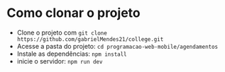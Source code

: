 # Como clonar o projeto
* Clone o projeto com `git clone https://github.com/gabrielMendes21/college.git`
* Acesse a pasta do projeto: `cd programacao-web-mobile/agendamentos`
* Instale as dependências: `npm install`
* inicie o servidor: `npm run dev`
<!-- * Crie um banco MySQL chamado `sistema` -->